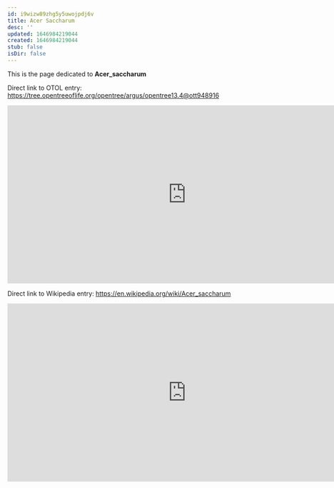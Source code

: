 ```yaml
---
id: i9wizw89zhg5y5uwojpdj6v
title: Acer Saccharum
desc: ''
updated: 1646984219044
created: 1646984219044
stub: false
isDir: false
---
```

This is the page dedicated to **Acer_saccharum**


Direct link to OTOL entry: https://tree.opentreeoflife.org/opentree/argus/opentree13.4@ott948916



<html>
    <body>
    <iframe src="https://tree.opentreeoflife.org/opentree/argus/opentree13.4@ott948916"
    width="800" height="400" frameborder="0" allowfullscreen> </iframe>
    </body>
</html>
    


Direct link to Wikipedia entry: https://en.wikipedia.org/wiki/Acer_saccharum



<html>
    <body>
    <iframe src="https://en.wikipedia.org/wiki/Acer_saccharum"
    width="800" height="400" frameborder="0" allowfullscreen> </iframe>
    </body>
</html>
    
